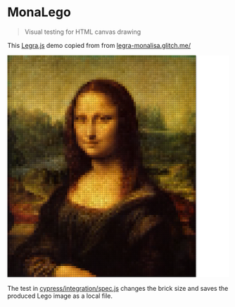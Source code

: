 # MonaLego
> Visual testing for HTML canvas drawing

This [Legra.js](https://legrajs.com/) demo copied from from [legra-monalisa.glitch.me/](https://legra-monalisa.glitch.me/)

![MonaLego](./images/canvas-6.png)

The test in [cypress/integration/spec.js](./cypress/integration/spec.js) changes the brick size and saves the produced Lego image as a local file.
